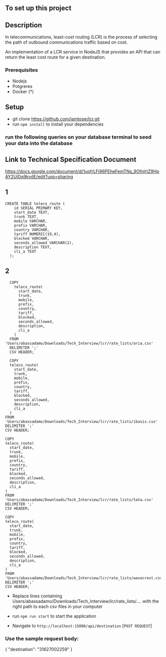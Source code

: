 ## To set up this project

## Description

In telecommunications, least-cost routing (LCR) is the process of selecting the path
of outbound communications traffic based on cost.

An implementation of a LCR service in NodeJS that provides an API that can
return the least cost route for a given destination.

### Prerequisites
- Nodejs
- Potgreres
- Docker (*)


## Setup
- git clone https://github.com/iamtope/lcr.git
- run `npm install` to install your dependencies

### run the following queries on your database terminal to seed your data into the database

## Link to Technical Specification Document
https://docs.google.com/document/d/1uofrLFi96PEheFemTNs_9OfnlrtZ9HpAY2UjDq9kvdE/edit?usp=sharing
## 1
```
CREATE TABLE teleco_route (
    id SERIAL PRIMARY KEY,
    start_date TEXT,
    trunk TEXT,
    mobile VARCHAR,
    prefix VARCHAR,
    country VARCHAR,
    tariff NUMERIC(19,4),
    blocked VARCHAR,
    seconds_allowed VARCHAR(2),
    description TEXT,
    cli_a TEXT
  );
  ```
## 2
```
  COPY
    teleco_route(
      start_date,
      trunk,
      mobile,
      prefix,
      country,
      tariff,
      blocked,
      seconds_allowed,
      description,
      cli_a
    )
  FROM 'Users/abassadamo/Downloads/Tech_Interview/lcr/rate_lists/aria.csv'
  DELIMITER ';'
  CSV HEADER;

  COPY
  teleco_route(
    start_date,
    trunk,
    mobile,
    prefix,
    country,
    tariff,
    blocked,
    seconds_allowed,
    description,
    cli_a
  )
FROM 'Users/abassadamo/Downloads/Tech_Interview/lcr/rate_lists/ibasis.csv'
DELIMITER ';'
CSV HEADER;

COPY
teleco_route(
  start_date,
  trunk,
  mobile,
  prefix,
  country,
  tariff,
  blocked,
  seconds_allowed,
  description,
  cli_a
)
FROM 'Users/abassadamo/Downloads/Tech_Interview/lcr/rate_lists/tata.csv'
DELIMITER ';'
CSV HEADER;

COPY
teleco_route(
  start_date,
  trunk,
  mobile,
  prefix,
  country,
  tariff,
  blocked,
  seconds_allowed,
  description,
  cli_a
)
FROM 'Users/abassadamo/Downloads/Tech_Interview/lcr/rate_lists/wavecrest.csv'
DELIMITER ';'
CSV HEADER;
```

- Replace lines containing Users/abassadamo/Downloads/Tech_Interview/lcr/rate_lists/.... with the right path to each csv files in your computer

- run `npm run start` to start the application

- Navigate to `http://localhost:15000/api/destination` [`POST REQUEST`]

### Use the sample request body: 
{
    "destination": "31627002259"
}